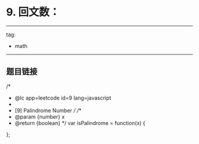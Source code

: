 # 9. 回文数：

---
tag:
  - math
---

## 题目链接




/*
 * @lc app=leetcode id=9 lang=javascript
 *
 * [9] Palindrome Number
 */
/**
 * @param {number} x
 * @return {boolean}
 */
var isPalindrome = function(x) {
    
};

